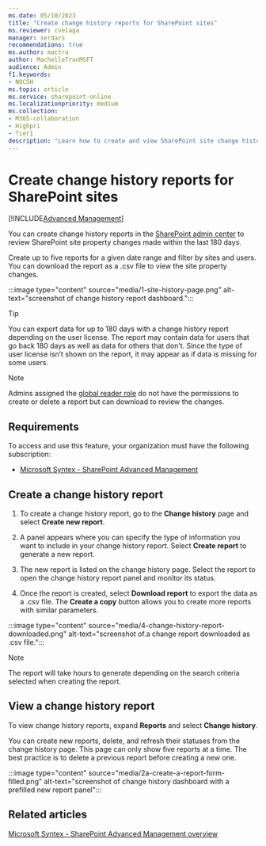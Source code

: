 ```yaml
---
ms.date: 05/10/2023
title: "Create change history reports for SharePoint sites"
ms.reviewer: cvelaga
manager: serdars
recommendations: true
ms.author: mactra
author: MachelleTranMSFT
audience: Admin
f1.keywords:
- NOCSH
ms.topic: article
ms.service: sharepoint-online
ms.localizationpriority: medium
ms.collection:
- M365-collaboration
- Highpri
- Tier1
description: "Learn how to create and view SharePoint site change history reports in SharePoint admin center."
---
```


# Create change history reports for SharePoint sites

[!INCLUDE[Advanced Management](includes/advanced-management.md)]

You can create change history reports in the [SharePoint admin center](get-started-new-admin-center.md) to review SharePoint site property changes made within the last 180 days.

Create up to five reports for a given date range and filter by sites and users. You can download the report as a .csv file to view the site property changes.

:::image type="content" source="media/1-site-history-page.png" alt-text="screenshot of change history report dashboard.":::

> [!TIP]
> You can export data for up to 180 days with a change history report depending on the user license. The report may contain data for users that go back 180 days as well as data for others that don’t. Since the type of user license isn’t shown on the report, it may appear as if data is missing for some users.

> [!NOTE]
> Admins assigned the [global reader role](/microsoft-365/admin/add-users/about-admin-roles?view=o365-worldwide&preserve-view=true%3Do365-worldwide) do not have the permissions to create or delete a report but can download to review the changes.

## Requirements

To access and use this feature, your organization must have the following subscription:

- [Microsoft Syntex - SharePoint Advanced Management](advanced-management.md)

## Create a change history report

1. To create a change history report, go to the **Change history** page and select **Create new report**.  

2. A panel appears where you can specify the type of information you want to include in your change history report. Select **Create report** to generate a new report.

3. The new report is listed on the change history page. Select the report to open the change history report panel and monitor its status.

4. Once the report is created, select **Download report** to export the data as a .csv file. The **Create a copy** button allows you to create more reports with similar parameters.

:::image type="content" source="media/4-change-history-report-downloaded.png" alt-text="screenshot of.a change report downloaded as .csv file.":::

> [!NOTE]
> The report will take hours to generate depending on the search criteria selected when creating the report.

## View a change history report

To view change history reports, expand **Reports** and select **Change history**.

You can create new reports, delete, and refresh their statuses from the change history page. This page can only show five reports at a time. The best practice is to delete a previous report before creating a new one.

:::image type="content" source="media/2a-create-a-report-form-filled.png" alt-text="screenshot of change history dashboard with a prefilled new report panel":::

## Related articles

[Microsoft Syntex - SharePoint Advanced Management overview](advanced-management.md)
